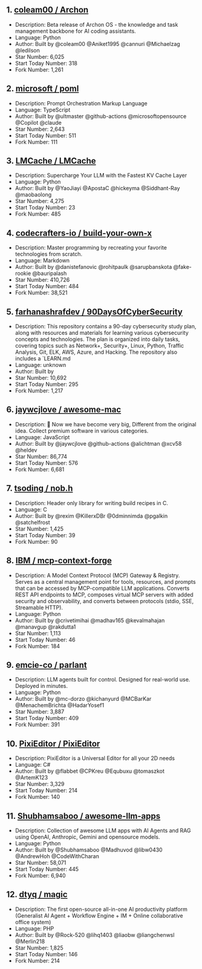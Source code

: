 ## 1. [coleam00 / Archon](https://github.com/coleam00/Archon)
- Description: Beta release of Archon OS - the knowledge and task management backbone for AI coding assistants.
- Language: Python
- Author: Built by @coleam00 @Aniket1995 @cannuri @Michaelzag @ledilson
- Star Number: 6,025
- Start Today Number: 318
- Fork Number: 1,261

## 2. [microsoft / poml](https://github.com/microsoft/poml)
- Description: Prompt Orchestration Markup Language
- Language: TypeScript
- Author: Built by @ultmaster @github-actions @microsoftopensource @Copilot @claude
- Star Number: 2,643
- Start Today Number: 511
- Fork Number: 111

## 3. [LMCache / LMCache](https://github.com/LMCache/LMCache)
- Description: Supercharge Your LLM with the Fastest KV Cache Layer
- Language: Python
- Author: Built by @YaoJiayi @ApostaC @hickeyma @Siddhant-Ray @maobaolong
- Star Number: 4,275
- Start Today Number: 23
- Fork Number: 485

## 4. [codecrafters-io / build-your-own-x](https://github.com/codecrafters-io/build-your-own-x)
- Description: Master programming by recreating your favorite technologies from scratch.
- Language: Markdown
- Author: Built by @danistefanovic @rohitpaulk @sarupbanskota @fake-rookie @bauripalash
- Star Number: 410,726
- Start Today Number: 484
- Fork Number: 38,521

## 5. [farhanashrafdev / 90DaysOfCyberSecurity](https://github.com/farhanashrafdev/90DaysOfCyberSecurity)
- Description: This repository contains a 90-day cybersecurity study plan, along with resources and materials for learning various cybersecurity concepts and technologies. The plan is organized into daily tasks, covering topics such as Network+, Security+, Linux, Python, Traffic Analysis, Git, ELK, AWS, Azure, and Hacking. The repository also includes a `LEARN.md
- Language: unknown
- Author: Built by 
- Star Number: 10,692
- Start Today Number: 295
- Fork Number: 1,217

## 6. [jaywcjlove / awesome-mac](https://github.com/jaywcjlove/awesome-mac)
- Description:  Now we have become very big, Different from the original idea. Collect premium software in various categories.
- Language: JavaScript
- Author: Built by @jaywcjlove @github-actions @alichtman @xcv58 @heldev
- Star Number: 86,774
- Start Today Number: 576
- Fork Number: 6,681

## 7. [tsoding / nob.h](https://github.com/tsoding/nob.h)
- Description: Header only library for writing build recipes in C.
- Language: C
- Author: Built by @rexim @KillerxDBr @0dminnimda @pgalkin @satchelfrost
- Star Number: 1,425
- Start Today Number: 39
- Fork Number: 90

## 8. [IBM / mcp-context-forge](https://github.com/IBM/mcp-context-forge)
- Description: A Model Context Protocol (MCP) Gateway & Registry. Serves as a central management point for tools, resources, and prompts that can be accessed by MCP-compatible LLM applications. Converts REST API endpoints to MCP, composes virtual MCP servers with added security and observability, and converts between protocols (stdio, SSE, Streamable HTTP).
- Language: Python
- Author: Built by @crivetimihai @madhav165 @kevalmahajan @manavgup @rakdutta1
- Star Number: 1,113
- Start Today Number: 46
- Fork Number: 184

## 9. [emcie-co / parlant](https://github.com/emcie-co/parlant)
- Description: LLM agents built for control. Designed for real-world use. Deployed in minutes.
- Language: Python
- Author: Built by @mc-dorzo @kichanyurd @MCBarKar @MenachemBrichta @HadarYosef1
- Star Number: 3,887
- Start Today Number: 409
- Fork Number: 391

## 10. [PixiEditor / PixiEditor](https://github.com/PixiEditor/PixiEditor)
- Description: PixiEditor is a Universal Editor for all your 2D needs
- Language: C#
- Author: Built by @flabbet @CPKreu @Equbuxu @tomaszkot @ArtemK123
- Star Number: 3,329
- Start Today Number: 214
- Fork Number: 140

## 11. [Shubhamsaboo / awesome-llm-apps](https://github.com/Shubhamsaboo/awesome-llm-apps)
- Description: Collection of awesome LLM apps with AI Agents and RAG using OpenAI, Anthropic, Gemini and opensource models.
- Language: Python
- Author: Built by @Shubhamsaboo @Madhuvod @libw0430 @AndrewHoh @CodeWithCharan
- Star Number: 58,071
- Start Today Number: 445
- Fork Number: 6,940

## 12. [dtyq / magic](https://github.com/dtyq/magic)
- Description: The first open-source all-in-one AI productivity platform (Generalist AI Agent + Workflow Engine + IM + Online collaborative office system)
- Language: PHP
- Author: Built by @Rock-520 @lihq1403 @liaobw @liangchenwsl @Merlin218
- Star Number: 1,825
- Start Today Number: 146
- Fork Number: 214